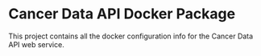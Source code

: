 # Cancer Data API Docker Package

This project contains all the docker configuration info for the Cancer Data API web service.